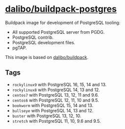 # [dalibo/buildpack-postgres](https://hub.docker.com/r/dalibo/buildpack-postgres)

Buildpack image for development of PostgreSQL tooling:

- All supported PostgreSQL server from PGDG.
- PostgreSQL contrib.
- PostgreSQL development files.
- pgTAP.

This image is based on
[dalibo/buildpack](https://hub.docker.com/r/dalibo/buildpack).


## Tags

- `rockylinux9` with PostgreSQL 16, 15, 14 and 13.
- `rockylinux8` with PostgreSQL 14, 13 and 12.
- `centos7` with PostgreSQL 13, 12, 11 and 9.6.
- `centos6` with PostgreSQL 12, 11, 10 and 9.5.
- `bookworm` with PostgreSQL 15, 14 and 13.
- `bullseye` with PostgreSQL 14, 13 and 12.
- `buster` with PostgreSQL 13, 12, 10.
- `stretch` with PostgreSQL 11, 10, 9.6 and 9.5.
